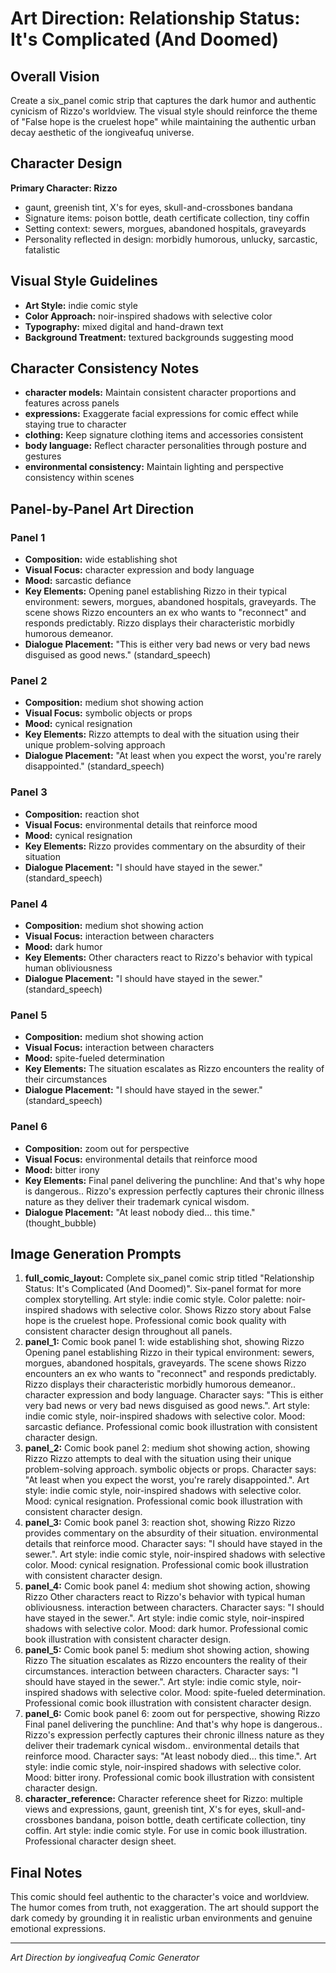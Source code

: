 # Art Direction: Relationship Status: It's Complicated (And Doomed)

## Overall Vision
Create a six_panel comic strip that captures the dark humor and authentic cynicism of Rizzo's worldview. The visual style should reinforce the theme of "False hope is the cruelest hope" while maintaining the authentic urban decay aesthetic of the iongiveafuq universe.

## Character Design
**Primary Character: Rizzo**
- gaunt, greenish tint, X's for eyes, skull-and-crossbones bandana
- Signature items: poison bottle, death certificate collection, tiny coffin
- Setting context: sewers, morgues, abandoned hospitals, graveyards
- Personality reflected in design: morbidly humorous, unlucky, sarcastic, fatalistic

## Visual Style Guidelines
- **Art Style:** indie comic style
- **Color Approach:** noir-inspired shadows with selective color
- **Typography:** mixed digital and hand-drawn text
- **Background Treatment:** textured backgrounds suggesting mood

## Character Consistency Notes
- **character models:** Maintain consistent character proportions and features across panels
- **expressions:** Exaggerate facial expressions for comic effect while staying true to character
- **clothing:** Keep signature clothing items and accessories consistent
- **body language:** Reflect character personalities through posture and gestures
- **environmental consistency:** Maintain lighting and perspective consistency within scenes

## Panel-by-Panel Art Direction

### Panel 1
- **Composition:** wide establishing shot
- **Visual Focus:** character expression and body language
- **Mood:** sarcastic defiance
- **Key Elements:** Opening panel establishing Rizzo in their typical environment: sewers, morgues, abandoned hospitals, graveyards. The scene shows Rizzo encounters an ex who wants to "reconnect" and responds predictably. Rizzo displays their characteristic morbidly humorous demeanor.
- **Dialogue Placement:** "This is either very bad news or very bad news disguised as good news." (standard_speech)

### Panel 2
- **Composition:** medium shot showing action
- **Visual Focus:** symbolic objects or props
- **Mood:** cynical resignation
- **Key Elements:** Rizzo attempts to deal with the situation using their unique problem-solving approach
- **Dialogue Placement:** "At least when you expect the worst, you're rarely disappointed." (standard_speech)

### Panel 3
- **Composition:** reaction shot
- **Visual Focus:** environmental details that reinforce mood
- **Mood:** cynical resignation
- **Key Elements:** Rizzo provides commentary on the absurdity of their situation
- **Dialogue Placement:** "I should have stayed in the sewer." (standard_speech)

### Panel 4
- **Composition:** medium shot showing action
- **Visual Focus:** interaction between characters
- **Mood:** dark humor
- **Key Elements:** Other characters react to Rizzo's behavior with typical human obliviousness
- **Dialogue Placement:** "I should have stayed in the sewer." (standard_speech)

### Panel 5
- **Composition:** medium shot showing action
- **Visual Focus:** interaction between characters
- **Mood:** spite-fueled determination
- **Key Elements:** The situation escalates as Rizzo encounters the reality of their circumstances
- **Dialogue Placement:** "I should have stayed in the sewer." (standard_speech)

### Panel 6
- **Composition:** zoom out for perspective
- **Visual Focus:** environmental details that reinforce mood
- **Mood:** bitter irony
- **Key Elements:** Final panel delivering the punchline: And that's why hope is dangerous.. Rizzo's expression perfectly captures their chronic illness nature as they deliver their trademark cynical wisdom.
- **Dialogue Placement:** "At least nobody died... this time." (thought_bubble)


## Image Generation Prompts

1. **full_comic_layout:** Complete six_panel comic strip titled "Relationship Status: It's Complicated (And Doomed)". Six-panel format for more complex storytelling. Art style: indie comic style. Color palette: noir-inspired shadows with selective color. Shows Rizzo story about False hope is the cruelest hope. Professional comic book quality with consistent character design throughout all panels.
2. **panel_1:** Comic book panel 1: wide establishing shot, showing Rizzo Opening panel establishing Rizzo in their typical environment: sewers, morgues, abandoned hospitals, graveyards. The scene shows Rizzo encounters an ex who wants to "reconnect" and responds predictably. Rizzo displays their characteristic morbidly humorous demeanor.. character expression and body language. Character says: "This is either very bad news or very bad news disguised as good news.". Art style: indie comic style, noir-inspired shadows with selective color. Mood: sarcastic defiance. Professional comic book illustration with consistent character design.
3. **panel_2:** Comic book panel 2: medium shot showing action, showing Rizzo Rizzo attempts to deal with the situation using their unique problem-solving approach. symbolic objects or props. Character says: "At least when you expect the worst, you're rarely disappointed.". Art style: indie comic style, noir-inspired shadows with selective color. Mood: cynical resignation. Professional comic book illustration with consistent character design.
4. **panel_3:** Comic book panel 3: reaction shot, showing Rizzo Rizzo provides commentary on the absurdity of their situation. environmental details that reinforce mood. Character says: "I should have stayed in the sewer.". Art style: indie comic style, noir-inspired shadows with selective color. Mood: cynical resignation. Professional comic book illustration with consistent character design.
5. **panel_4:** Comic book panel 4: medium shot showing action, showing Rizzo Other characters react to Rizzo's behavior with typical human obliviousness. interaction between characters. Character says: "I should have stayed in the sewer.". Art style: indie comic style, noir-inspired shadows with selective color. Mood: dark humor. Professional comic book illustration with consistent character design.
6. **panel_5:** Comic book panel 5: medium shot showing action, showing Rizzo The situation escalates as Rizzo encounters the reality of their circumstances. interaction between characters. Character says: "I should have stayed in the sewer.". Art style: indie comic style, noir-inspired shadows with selective color. Mood: spite-fueled determination. Professional comic book illustration with consistent character design.
7. **panel_6:** Comic book panel 6: zoom out for perspective, showing Rizzo Final panel delivering the punchline: And that's why hope is dangerous.. Rizzo's expression perfectly captures their chronic illness nature as they deliver their trademark cynical wisdom.. environmental details that reinforce mood. Character says: "At least nobody died... this time.". Art style: indie comic style, noir-inspired shadows with selective color. Mood: bitter irony. Professional comic book illustration with consistent character design.
8. **character_reference:** Character reference sheet for Rizzo: multiple views and expressions, gaunt, greenish tint, X's for eyes, skull-and-crossbones bandana, poison bottle, death certificate collection, tiny coffin. Art style: indie comic style. For use in comic book illustration. Professional character design sheet.

## Final Notes
This comic should feel authentic to the character's voice and worldview. The humor comes from truth, not exaggeration. The art should support the dark comedy by grounding it in realistic urban environments and genuine emotional expressions.

---
*Art Direction by iongiveafuq Comic Generator*
